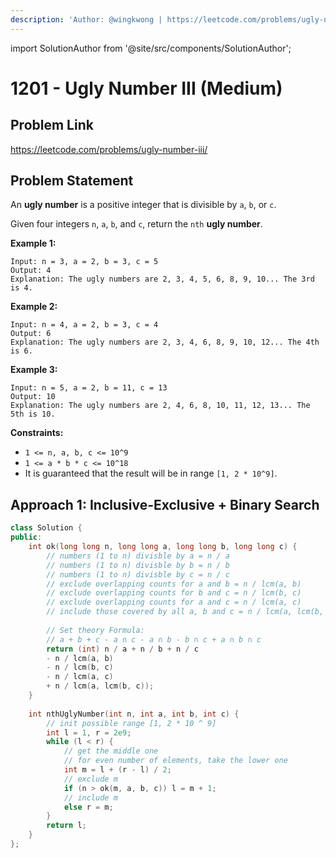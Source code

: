 ```yaml
---
description: 'Author: @wingkwong | https://leetcode.com/problems/ugly-number-iii/'
---
```


import SolutionAuthor from '@site/src/components/SolutionAuthor';

# 1201 - Ugly Number III (Medium)

## Problem Link

https://leetcode.com/problems/ugly-number-iii/

## Problem Statement

An **ugly number** is a positive integer that is divisible by `a`, `b`, or `c`.

Given four integers `n`, `a`, `b`, and `c`, return the `nth` **ugly number**.

**Example 1:**

```
Input: n = 3, a = 2, b = 3, c = 5
Output: 4
Explanation: The ugly numbers are 2, 3, 4, 5, 6, 8, 9, 10... The 3rd is 4.
```

**Example 2:**

```
Input: n = 4, a = 2, b = 3, c = 4
Output: 6
Explanation: The ugly numbers are 2, 3, 4, 6, 8, 9, 10, 12... The 4th is 6.
```

**Example 3:**

```
Input: n = 5, a = 2, b = 11, c = 13
Output: 10
Explanation: The ugly numbers are 2, 4, 6, 8, 10, 11, 12, 13... The 5th is 10.
```

**Constraints:**

* `1 <= n, a, b, c <= 10^9`
* `1 <= a * b * c <= 10^18`
* It is guaranteed that the result will be in range `[1, 2 * 10^9]`.

## Approach 1: Inclusive-Exclusive + Binary Search

<SolutionAuthor name="@wingkwong"/>

```cpp
class Solution {
public:
    int ok(long long n, long long a, long long b, long long c) {
        // numbers (1 to n) divisble by a = n / a
        // numbers (1 to n) divisble by b = n / b
        // numbers (1 to n) divisble by c = n / c
        // exclude overlapping counts for a and b = n / lcm(a, b)
        // exclude overlapping counts for b and c = n / lcm(b, c)
        // exclude overlapping counts for a and c = n / lcm(a, c)
        // include those covered by all a, b and c = n / lcm(a, lcm(b, c))  
        
        // Set theory Formula: 
        // a + b + c - a ∩ c - a ∩ b - b ∩ c + a ∩ b ∩ c
        return (int) n / a + n / b + n / c 
        - n / lcm(a, b)
        - n / lcm(b, c)
        - n / lcm(a, c)
        + n / lcm(a, lcm(b, c));
    }
    
    int nthUglyNumber(int n, int a, int b, int c) {
        // init possible range [1, 2 * 10 ^ 9]
        int l = 1, r = 2e9;
        while (l < r) {
            // get the middle one
            // for even number of elements, take the lower one
            int m = l + (r - l) / 2;
            // exclude m
            if (n > ok(m, a, b, c)) l = m + 1;
            // include m
            else r = m;
        }
        return l;
    }
};
```
